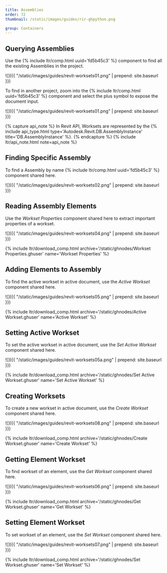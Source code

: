 ```yaml
---
title: Assemblies
order: 72
thumbnail: /static/images/guides/rir-ghpython.png

group: Containers
---
```


## Querying Assemblies

Use the {% include ltr/comp.html uuid='fd5b45c3' %} component to find all the existing Assemblies in the project.

![]({{ "/static/images/guides/revit-worksets01.png" | prepend: site.baseurl }})

To find in another project, zoom into the {% include ltr/comp.html uuid='fd5b45c3' %} component and select the plus symbol to expose the document input.

![]({{ "/static/images/guides/revit-worksets01.png" | prepend: site.baseurl }})

{% capture api_note %}
In Revit API, Worksets are represented by the {% include api_type.html type='Autodesk.Revit.DB.AssemblyInstance' title='DB.AssemblyInstance' %}.
{% endcapture %}
{% include ltr/api_note.html note=api_note %}

## Finding Specific Assembly

To find a Assembly by name {% include ltr/comp.html uuid='fd5b45c3' %} component shared here.

![]({{ "/static/images/guides/revit-worksets02.png" | prepend: site.baseurl }})

## Reading Assembly Elements

Use the *Workset Properties* component shared here to extract important properties of a workset.

![]({{ "/static/images/guides/revit-worksets04.png" | prepend: site.baseurl }})

{% include ltr/download_comp.html archive='/static/ghnodes/Workset Properties.ghuser' name='Workset Properties' %}

## Adding Elements to Assembly

To find the active workset in active document, use the *Active Workset* component shared here.

![]({{ "/static/images/guides/revit-worksets05.png" | prepend: site.baseurl }})

{% include ltr/download_comp.html archive='/static/ghnodes/Active Workset.ghuser' name='Active Workset' %}

## Setting Active Workset

To set the active workset in active document, use the *Set Active Workset* component shared here.

![]({{ "/static/images/guides/revit-worksets05a.png" | prepend: site.baseurl }})

{% include ltr/download_comp.html archive='/static/ghnodes/Set Active Workset.ghuser' name='Set Active Workset' %}

## Creating Worksets

To create a new workset in active document, use the *Create Workset* component shared here.

![]({{ "/static/images/guides/revit-worksets08.png" | prepend: site.baseurl }})

{% include ltr/download_comp.html archive='/static/ghnodes/Create Workset.ghuser' name='Create Workset' %}

## Getting Element Workset

To find workset of an element, use the *Get Workset* component shared here.

![]({{ "/static/images/guides/revit-worksets06.png" | prepend: site.baseurl }})

{% include ltr/download_comp.html archive='/static/ghnodes/Get Workset.ghuser' name='Get Workset' %}

## Setting Element Workset

To set workset of an element, use the *Set Workset* component shared here.

![]({{ "/static/images/guides/revit-worksets07.png" | prepend: site.baseurl }})

{% include ltr/download_comp.html archive='/static/ghnodes/Set Workset.ghuser' name='Set Workset' %}
